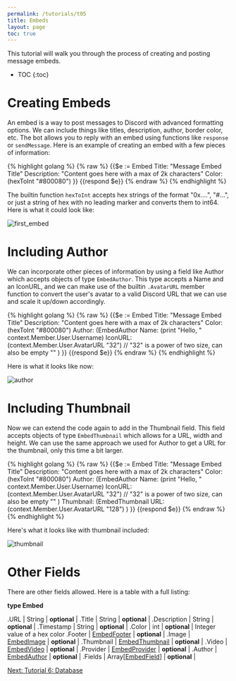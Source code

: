 ```yaml
---
permalink: /tutorials/t05
title: Embeds
layout: page
toc: true
---
```


This tutorial will walk you through the process of creating and posting message embeds.

* TOC
{:toc}

# Creating Embeds

An embed is a way to post messages to Discord with advanced formatting options. We can include things like titles, description, author, border color, etc. The bot allows you to reply with an embed using functions like `response` or `sendMessage`. Here is an example of creating an embed with a few pieces of information:

{% highlight golang %}
{% raw %}
{{$e := Embed
    Title: "Message Embed Title"
    Description: "Content goes here with a max of 2k characters"
    Color: (hexToInt "#800080")
}}
{{respond $e}}
{% endraw %}
{% endhighlight %}

The builtin function `hexToInt` accepts hex strings of the format "0x....", "#...", or just a string of hex with no leading marker and converts them to int64. Here is what it could look like:

![first_embed](/peaches-bot.docs/assets/t05/first_embed.png)

# Including Author

We can incorporate other pieces of information by using a field like Author which accepts objects of type `EmbedAuthor`. This type accepts a Name and an IconURL, and we can make use of the builtin `.AvatarURL` member function to convert the user's avatar to a valid Discord URL that we can use and scale it up/down accordingly.

{% highlight golang %}
{% raw %}
{{$e := Embed
    Title: "Message Embed Title"
    Description: "Content goes here with a max of 2k characters"
    Color: (hexToInt "#800080")
    Author: (EmbedAuthor 
        Name: (print "Hello, " context.Member.User.Username) 
        IconURL: (context.Member.User.AvatarURL "32") // "32" is a power of two size, can also be empty ""
    )
}}
{{respond $e}}
{% endraw %}
{% endhighlight %}

Here is what it looks like now:

![author](/peaches-bot.docs/assets/t05/author.png)

# Including Thumbnail

Now we can extend the code again to add in the Thumbnail field. This field accepts objects of type `EmbedThumbnail` which allows for a URL, width and height. We can use the same approach we used for Author to get a URL for the thumbnail, only this time a bit larger.

{% highlight golang %}
{% raw %}
{{$e := Embed
    Title: "Message Embed Title"
    Description: "Content goes here with a max of 2k characters"
    Color: (hexToInt "#800080")
    Author: (EmbedAuthor 
        Name: (print "Hello, " context.Member.User.Username) 
        IconURL: (context.Member.User.AvatarURL "32") // "32" is a power of two size, can also be empty ""
    )
    Thumbnail: (EmbedThumbnail
        URL: (context.Member.User.AvatarURL "128")
    )
}}
{{respond $e}}
{% endraw %}
{% endhighlight %}

Here's what it looks like with thumbnail included:

![thumbnail](/peaches-bot.docs/assets/t05/thumbnail.png)

# Other Fields

There are other fields allowed. Here is a table with a full listing:

**type Embed**

.URL | String | **optional** |
.Title | String | **optional** |
.Description | String | **optional** |
.Timestamp | String | **optional** |
.Color | int | **optional** | Integer value of a hex color
.Footer | [EmbedFooter](/peaches-bot.docs/docs#type-embedfooter) | **optional** |
.Image | [EmbedImage](/peaches-bot.docs/docs#type-embedimage) | **optional** |
.Thumbnail | [EmbedThumbnail](/peaches-bot.docs/docs#type-embedthumbnail) | **optional** |
.Video | [EmbedVideo](/peaches-bot.docs/docs#type-embedvideo) | **optional** |
.Provider | [EmbedProvider](/peaches-bot.docs/docs#type-embedprovider) | **optional** |
.Author | [EmbedAuthor](/peaches-bot.docs/docs#type-embedauthor) | **optional** |
.Fields | Array[[EmbedField](/peaches-bot.docs/docs#type-embedfield)] | **optional** |

[Next: Tutorial 6: Database](/peaches-bot.docs/tutorials/t06)